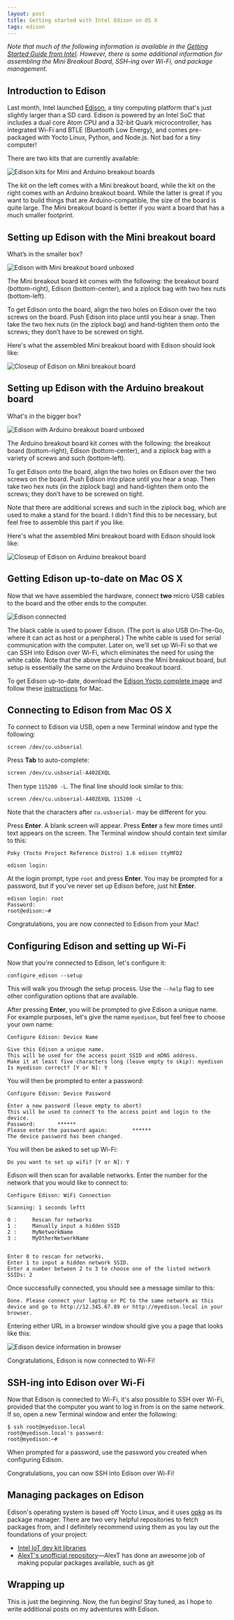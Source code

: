 ```yaml
---
layout: post
title: Getting started with Intel Edison on OS X
tags: edison
---
```


*Note that much of the following information is available in the <a href="https://communities.intel.com/docs/DOC-23148">Getting Started Guide from Intel</a>. However, there is some additional information for assembling the Mini Breakout Board, SSH-ing over Wi-Fi, and package management.*

## Introduction to Edison

Last month, Intel launched <a href="http://www.intel.com/content/www/us/en/do-it-yourself/edison.html">Edison</a>, a tiny computing platform that's just slightly larger than a SD card. Edison is powered by an Intel SoC that includes a dual core Atom CPU and a 32-bit Quark microcontroller, has integrated Wi-Fi and BTLE (Bluetooth Low Energy), and comes pre-packaged with Yocto Linux, Python, and Node.js. Not bad for a tiny computer!

There are two kits that are currently available:

<img src="/assets/img/edison/edison-mini-arduino.jpg" class="img-responsive" alt="Edison kits for Mini and Arduino breakout boards">

The kit on the left comes with a Mini breakout board, while the kit on the right comes with an Arduino breakout board. While the latter is great if you want to build things that are Arduino-compatible, the size of the board is quite large. The Mini breakout board is better if you want a board that has a much smaller footprint.

## Setting up Edison with the Mini breakout board

What’s in the smaller box?

<img src="/assets/img/edison/edison-mini-unboxed.jpg" class="img-responsive" alt="Edison with Mini breakout board unboxed">

The Mini breakout board kit comes with the following: the breakout board (bottom-right), Edison (bottom-center), and a ziplock bag with two hex nuts (bottom-left).

To get Edison onto the board, align the two holes on Edison over the two screws on the board. Push Edison into place until you hear a snap. Then take the two hex nuts (in the ziplock bag) and hand-tighten them onto the screws; they don’t have to be screwed on tight.

Here's what the assembled Mini breakout board with Edison should look like:

<img src="/assets/img/edison/edison-mini-board.jpg" class="img-responsive" alt="Closeup of Edison on Mini breakout board">

## Setting up Edison with the Arduino breakout board

What's in the bigger box?

<img src="/assets/img/edison/edison-arduino-unboxed.jpg" class="img-responsive" alt="Edison with Arduino breakout board unboxed">

The Arduino breakout board kit comes with the following: the breakout board (bottom-right), Edison (bottom-center), and a ziplock bag with a variety of screws and such (bottom-left).

To get Edison onto the board, align the two holes on Edison over the two screws on the board. Push Edison into place until you hear a snap. Then take two hex nuts (in the ziplock bag) and hand-tighten them onto the screws; they don’t have to be screwed on tight.

Note that there are additional screws and such in the ziplock bag, which are used to make a stand for the board. I didn't find this to be necessary, but feel free to assemble this part if you like.

Here's what the assembled Mini breakout board with Edison should look like:

<img src="/assets/img/edison/edison-arduino-board.jpg" class="img-responsive" alt="Closeup of Edison on Arduino breakout board">

## Getting Edison up-to-date on Mac OS X

Now that we have assembled the hardware, connect **two** micro USB cables to the board and the other ends to the computer.

<img src="/assets/img/edison/edison-connected.jpg" class="img-responsive" alt="Edison connected">

The black cable is used to power Edison. (The port is also USB On-The-Go, where it can act as host or a peripheral.) The white cable is used for serial communication with the computer. Later on, we'll set up Wi-Fi so that we can SSH into Edison over Wi-Fi, which eliminates the need for using the white cable. Note that the above picture shows the Mini breakout board, but setup is essentially the same on the Arduino breakout board.

To get Edison up-to-date, download the <a href="https://communities.intel.com/docs/DOC-23242">Edison Yocto complete image</a> and follow these <a href="https://communities.intel.com/docs/DOC-23193">instructions</a> for Mac.

## Connecting to Edison from Mac OS X

To connect to Edison via USB, open a new Terminal window and type the following:

```
screen /dev/cu.usbserial
```

Press **Tab** to auto-complete:

```bash
screen /dev/cu.usbserial-A402EXQL
```

Then type `115200 -L`. The final line should look similar to this:

```
screen /dev/cu.usbserial-A402EXQL 115200 -L
```

Note that the characters after `cu.usbserial-` may be different for you.

Press **Enter**. A blank screen will appear. Press **Enter** a few more times until text appears on the screen. The Terminal window should contain text similar to this:

```
Poky (Yocto Project Reference Distro) 1.6 edison ttyMFD2

edison login:
```

At the login prompt, type `root` and press **Enter**. You may be prompted for a password, but if you've never set up Edison before, just hit **Enter**.

```
edison login: root
Password:
root@edison:~#
```

Congratulations, you are now connected to Edison from your Mac!

## Configuring Edison and setting up Wi-Fi

Now that you're connected to Edison, let's configure it:

```
configure_edison --setup
```

This will walk you through the setup process. Use the `--help` flag to see other configuration options that are available.

After pressing **Enter**, you will be prompted to give Edison a unique name. For example purposes, let's give the name `myedison`, but feel free to choose your own name:

```
Configure Edison: Device Name

Give this Edison a unique name.
This will be used for the access point SSID and mDNS address.
Make it at least five characters long (leave empty to skip): myedison
Is myedison correct? [Y or N]: Y
```

You will then be prompted to enter a password:

```
Configure Edison: Device Password

Enter a new password (leave empty to abort)
This will be used to connect to the access point and login to the device.
Password:       ******
Please enter the password again:        ******
The device password has been changed.
```

You will then be asked to set up Wi-Fi:

```
Do you want to set up wifi? [Y or N]: Y
```

Edison will then scan for available networks. Enter the number for the network that you would like to connect to:

```
Configure Edison: WiFi Connection

Scanning: 1 seconds leftt

0 :     Rescan for networks
1 :     Manually input a hidden SSID
2 :     MyNetworkName
3 :     MyOtherNetworkName


Enter 0 to rescan for networks.
Enter 1 to input a hidden network SSID.
Enter a number between 2 to 3 to choose one of the listed network SSIDs: 2
```

Once successfully connected, you should see a message similar to this:

```
Done. Please connect your laptop or PC to the same network as this device and go to http://12.345.67.89 or http://myedison.local in your browser.
```

Entering either URL in a browser window should give you a page that looks like this:

<img src="/assets/img/edison/edison-browser.png" class="img-responsive" alt="Edison device information in browser">

Congratulations, Edison is now connected to Wi-Fi!

## SSH-ing into Edison over Wi-Fi

Now that Edison is connected to Wi-Fi, it's also possible to SSH over Wi-Fi, provided that the computer you want to log in from is on the same network. If so, open a new Terminal window and enter the following:

```
$ ssh root@myedison.local
root@myedison.local's password:
root@myedison:~#
```

When prompted for a password, use the password you created when configuring Edison.

Congratulations, you can now SSH into Edison over Wi-Fi!

## Managing packages on Edison

Edison's operating system is based off Yocto Linux, and it uses <a href="http://en.wikipedia.org/wiki/Opkg">opkg</a> as its package manager. There are two very helpful repositories to fetch packages from, and I definitely recommend using them as you lay out the foundations of your project:

* <a href="https://software.intel.com/en-us/articles/managing-devkit-libraries-intel-edison-or-intel-galileo-board">Intel IoT dev kit libraries</a>
* <a href="http://alextgalileo.altervista.org/edison-package-repo-configuration-instructions.html">AlexT's unofficial repository</a>&mdash;AlexT has done an awesome job of making popular packages available, such as git

## Wrapping up

This is just the beginning. Now, the fun begins! Stay tuned, as I hope to write additional posts on my adventures with Edison.
